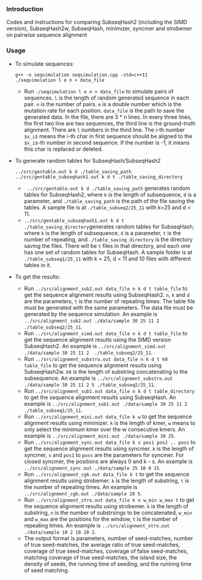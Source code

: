 ### Introduction
Codes and instructions for comparing SubseqHash2 (including the SIMD version), SubseqHash2w, SubseqHash, minimizer, syncmer and strobemer on pairwise sequence alignment 

### Usage
- To simulate sequences:
  ```
  g++ -o seqsimulation seqsimulation.cpp -std=c++11
  ./seqsimulation l e n > data_file
  ```

  - Run `./seqsimulation l e n > data_file` to simulate pairs of sequences. `l` is the length of random generated sequence in each pair. `n` is the number of pairs. `e` is a double number which is the mutation rate for each position. `data_file` is the path to save the generated data. In the file, there are 3 * n lines. In every three lines, the first two line are two sequences, the third line is the ground-truth alignment. There are `l` numbers in the third line. The i-th number `$x_i$` means the i-th char in first sequence should be aligned to the `$x_i$`-th number in second sequence. If the number is -1, it means this char is replaced or deleted.
    
- To generate random tables for SubseqHash/SubseqHash2
  ```
  ../src/gentable.out k d ./table_saving_path
  ../src/gentable_subseqhash1.out k d t ./table_saving_directory
  ```

	 - ` ../src/gentable.out k d ./table_saving_path` generates random tables for SubseqHash2, where `k` is the length of subsequence, `d` is a parameter, and `./table_saving_path` is the path of the file saving the tables. A sample file is at `./table_subseq2/25_11` with k=25 and d = 11.
	- `../src/gentable_subseqhash1.out k d t ./table_saving_directory`generates random tables for SubseqHash, where `k` is the length of subsequence, `d` is a parameter, `t` is the number of repeating, and `./table_saving_directory` is the directory saving the files. There will be `t` files in that directory, and each one has one set of random tables for SubseqHash.  A sample folder is at `./table_subseq1/25_11` with k = 25, d = 11 and 10 files with different tables in it.


- To get the results:
  - Run `../src/alignment_sub2.out data_file n k d t table_file` to get the sequence alignment results using SubseqHash2. `n`, `k` and `d` are the parameters, `t` is the number of repeating times. The table file must be generated with the same parameters. The data file must be generated by the sequence simulation. An example is `../src/alignment_sub2.out ./data/sample 30 25 11 2  ./table_subseq2/25_11`.
  - Run `../src/alignment_simd.out data_file n k d t table_file` to get the sequence alignment results using the SIMD version SubseqHash2. An example is `../src/alignment_simd.out ./data/sample 30 25 11 2  ./table_subseq2/25_11`.
  - Run `../src/alignment_substro.out data_file n k d t k0 table_file` to get the sequence alignment results using SubseqHash2w. `k0` is the length of substring concatenating to the subsequence. An example is `../src/alignment_substro.out ./data/sample 30 25 11 2 5 ./table_subseq2/25_11`.
  - Run `../src/alignment_sub1.out data_file n k d t table_directory` to get the sequence alignment results using SubseqHash. An example is `../src/alignment_sub1.out ./data/sample 30 25 11 2 ./table_subseq1/25_11`.
  - Run `../src/alignment_mini.out data_file k w` to get the sequence alignment results using minimizer. `k` is the length of kmer, `w` means to only select the minimum kmer over the w consecutive kmers. An example is `../src/alignment_mini.out ./data/sample 30 25`.
  - Run `../src/alignment_sync.out data_file k s pos1 pos2 .. poss` to get the sequence alignment results using syncmer. `k` is the length of syncmer, `s` and `pos1` to `poss` are the parameters for syncmer. For closed syncmer, the positions are always 0 and k - s. An example is `../src/alignment_sync.out ./data/sample 25 10 0 15`.
  - Run `../src/alignment_cgk.out data_file k t` to get the sequence alignment results using strobemer. `k` is the length of substring, `t` is the number of repeating times. An example is `../src/alignment_cgk.out ./data/sample 20 5`.
  - Run `../src/alignment_stro.out data_file k n w_min w_max t` to get the sequence alignment results using strobemer. `k` is the length of substring, `n` is the number of substrsings to be concatenated,  `w_min` and  `w_max` are the positions for the window, `t` is the number of repeating times. An example is `../src/alignment_stro.out ./data/sample 10 2 10 20 2`.
  - The output format is parameters, number of seed-matches, number of true seed-matches, the average ratio of true seed-matches, coverage of true seed-matches, coverage of false seed-matches, matching coverage of true seed-matches, the island size, the density of seeds, the running time of seeding, and the runinng time of seed matching.